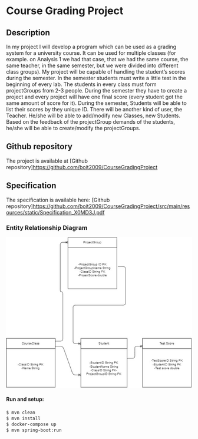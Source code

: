 # Course Grading Project

## Description
In my project I will develop a program which can be used as a grading system for a university course. It can be used for multiple classes (for example. on Analysis 1 we had that case, that we had the same course, the same teacher, in the same semester, but we were divided into different class groups). My project will be capable of handling the student’s scores during the semester.  In the semester students must write a little test in the beginning of every lab. The students in every class must form projectGroups from 2-3 people. During the semester they have to create a project and every project will have one final score (every student got the same amount of score for it). During the semester, Students will be able to list their scores by they unique ID. There will be another kind of user, the Teacher. He/she will be able to add/modify new Classes, new Students. Based on the feedback of the projectGroup demands of the students, he/she will be able to create/modify the projectGroups.

## Github repository
The project is available at [Github repository]https://github.com/boit2009/CourseGradingProject
## Specification
The specification is available here: [Github repository]https://github.com/boit2009/CourseGradingProject/src/main/resources/static/Specification_X0MD3J.pdf



### Entity Relationship Diagram

![ERD](images/diagram.jpg?raw=true "ERD")




#### Run and setup:
```console
$ mvn clean
$ mvn install
$ docker-compose up
$ mvn spring-boot:run
```

